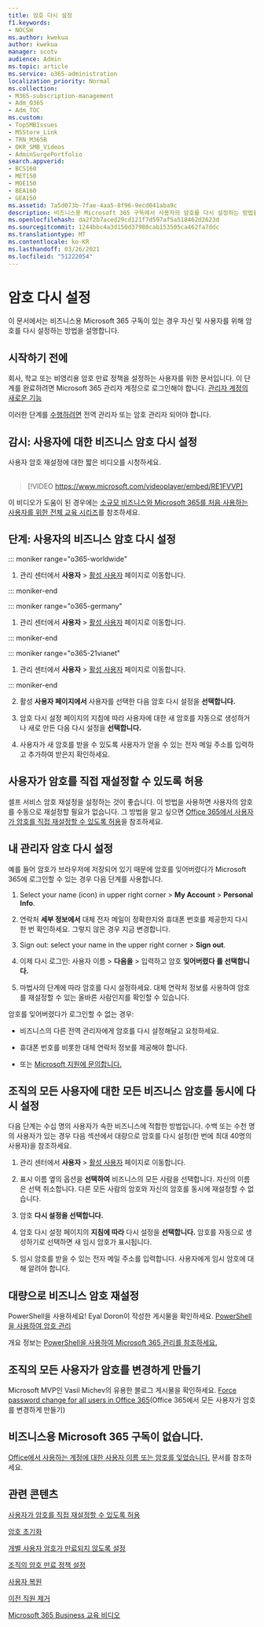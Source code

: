 ```yaml
---
title: 암호 다시 설정
f1.keywords:
- NOCSH
ms.author: kwekua
author: kwekua
manager: scotv
audience: Admin
ms.topic: article
ms.service: o365-administration
localization_priority: Normal
ms.collection:
- M365-subscription-management
- Adm_O365
- Adm_TOC
ms.custom:
- TopSMBIssues
- MSStore_Link
- TRN_M365B
- OKR_SMB_Videos
- AdminSurgePortfolio
search.appverid:
- BCS160
- MET150
- MOE150
- BEA160
- GEA150
ms.assetid: 7a5d073b-7fae-4aa5-8f96-9ecd041aba9c
description: 비즈니스용 Microsoft 365 구독에서 사용자의 암호를 다시 설정하는 방법을 배워야 합니다.
ms.openlocfilehash: da2f2b7aced29cd121f7d597af5a518462d2623d
ms.sourcegitcommit: 1244bbc4a3d150d37980cab153505ca462fa7ddc
ms.translationtype: MT
ms.contentlocale: ko-KR
ms.lasthandoff: 03/26/2021
ms.locfileid: "51222054"
---
```

# <a name="reset-passwords"></a>암호 다시 설정

이 문서에서는 비즈니스용 Microsoft 365 구독이 있는 경우 자신 및 사용자를 위해 암호를 다시 설정하는 방법을 설명합니다.

## <a name="before-you-begin"></a>시작하기 전에

회사, 학교 또는 비영리용 암호 만료 정책을 설정하는 사용자를 위한 문서입니다. 이 단계를 완료하려면 Microsoft 365 관리자 계정으로 로그인해야 합니다. [관리자 계정의 새로운 기능](https://docs.microsoft.com/microsoft-365/business-video/admin-center-overview)

이러한 단계를 [수행하려면](about-admin-roles.md) 전역 관리자 또는 암호 관리자 되어야 합니다.

## <a name="watch-reset-a-business-password-for-a-user"></a>감시: 사용자에 대한 비즈니스 암호 다시 설정

사용자 암호 재설정에 대한 짧은 비디오를 시청하세요.<br><br>

> [!VIDEO https://www.microsoft.com/videoplayer/embed/RE1FVVP]

이 비디오가 도움이 된 경우에는 [소규모 비즈니스와 Microsoft 365를 처음 사용하는 사용자를 위한 전체 교육 시리즈](https://support.microsoft.com/office/6ab4bbcd-79cf-4000-a0bd-d42ce4d12816)를 참조하세요.
  
## <a name="steps-reset-a-business-password-for-a-user"></a>단계: 사용자의 비즈니스 암호 다시 설정

::: moniker range="o365-worldwide"

1. 관리 센터에서 **사용자** \> <a href="https://go.microsoft.com/fwlink/p/?linkid=834822" target="_blank">활성 사용자</a> 페이지로 이동합니다.

::: moniker-end

::: moniker range="o365-germany"

1. 관리 센터에서 **사용자** \> <a href="https://go.microsoft.com/fwlink/p/?linkid=847686" target="_blank">활성 사용자</a> 페이지로 이동합니다.

::: moniker-end

::: moniker range="o365-21vianet"

1. 관리 센터에서 **사용자** \> <a href="https://go.microsoft.com/fwlink/p/?linkid=850628" target="_blank">활성 사용자</a> 페이지로 이동합니다.

::: moniker-end

2. 활성 **사용자 페이지에서** 사용자를 선택한 다음 암호 다시 설정을 **선택합니다.**

3. 암호 다시 설정  페이지의 지침에 따라 사용자에 대한 새 암호를 자동으로 생성하거나 새로 만든 다음 다시 설정을 **선택합니다.**  

4. 사용자가 새 암호를 받을 수 있도록 사용자가 얻을 수 있는 전자 메일 주소를 입력하고 추가하여 받은지 확인하세요.

## <a name="let-users-reset-their-own-passwords"></a>사용자가 암호를 직접 재설정할 수 있도록 허용

셀프 서비스 암호 재설정을 설정하는 것이 좋습니다. 이 방법을 사용하면 사용자의 암호를 수동으로 재설정할 필요가 없습니다. 그 방법을 알고 싶으면 [Office 365에서 사용자가 암호를 직접 재설정할 수 있도록 허용](let-users-reset-passwords.md)을 참조하세요.

## <a name="reset-my-admin-password"></a>내 관리자 암호 다시 설정

예를 들어 암호가 브라우저에 저장되어 있기 때문에 암호를 잊어버렸다가 Microsoft 365에 로그인할 수 있는 경우 다음 단계를 사용합니다.

1. Select your name (icon) in upper right corner > **My Account**  >  **Personal Info**.

2. 연락처 **세부 정보에서** 대체 전자  메일이 정확한지와 휴대폰 번호를 제공한지 다시 한 번 확인하세요. 그렇지 않은 경우 지금 변경합니다.

3. Sign out: select your name in the upper right corner \> **Sign out**.

4. 이제 다시 로그인: 사용자 이름 \> **다음을** \> 입력하고 암호 **잊어버렸다 를 선택합니다.**

5. 마법사의 단계에 따라 암호를 다시 설정하세요. 대체 연락처 정보를 사용하여 암호를 재설정할 수 있는 올바른 사람인지를 확인할 수 있습니다.

암호를 잊어버렸다가 로그인할 수 없는 경우:

- 비즈니스의 다른 전역 관리자에게 암호를 다시 설정해달고 요청하세요.

- 휴대폰 번호를 비롯한 대체 연락처 정보를 제공해야 합니다.

- 또는 [Microsoft 지원에 문의합니다.](../contact-support-for-business-products.md)

## <a name="reset-all-business-passwords-for-everyone-in-your-organization-at-the-same-time"></a>조직의 모든 사용자에 대한 모든 비즈니스 암호를 동시에 다시 설정
<a name="bkmk_forgot"> </a>

다음 단계는 수십 명의 사용자가 속한 비즈니스에 적합한 방법입니다. 수백 또는 수천 명의 사용자가 있는 경우 다음 섹션에서 대량으로 암호를 다시 설정(한 번에 최대 40명의 사용자)을 참조하세요.
  
1. 관리 센터에서 **사용자** \> <a href="https://go.microsoft.com/fwlink/p/?linkid=834822" target="_blank">활성 사용자</a> 페이지로 이동합니다.

2. 표시 이름 옆의 옵션을 **선택하여** 비즈니스의 모든 사람을 선택합니다. 자신의 이름은 선택 취소합니다. 다른 모든 사람의 암호와 자신의 암호를 동시에 재설정할 수 없습니다.

3. 암호 **다시 설정을 선택합니다.** 

4. 암호 다시 설정 페이지의 **지침에 따라** 다시 설정을 **선택합니다.**  암호를 자동으로 생성하기로 선택하면 새 임시 암호가 표시됩니다.

5. 임시 암호를 받을 수 있는 전자 메일 주소를 입력합니다. 사용자에게 임시 암호에 대해 알려야 합니다.
  
## <a name="reset-business-passwords-in-bulk"></a>대량으로 비즈니스 암호 재설정
<a name="bkmk_forgot"> </a>

PowerShell을 사용하세요! Eyal Doron이 작성한 게시물을 확인하세요. [PowerShell을 사용하여 암호 관리](https://go.microsoft.com/fwlink/?linkid=853696)
  
<!-- Here's a related article: [Set the passwords for multiple user accounts](/office365/enterprise/powershell/manage-office-365-with-office-365-powershell). -->
  
개요 정보는 [PowerShell을 사용하여 Microsoft 365 관리를 참조하세요.](../../enterprise/manage-microsoft-365-with-microsoft-365-powershell.md)
  
## <a name="force-a-password-change-for-all-users-in-your-business"></a>조직의 모든 사용자가 암호를 변경하게 만들기

Microsoft MVP인 Vasil Michev의 유용한 블로그 게시물을 확인하세요. [Force password change for all users in Office 365](https://go.microsoft.com/fwlink/?linkid=853693)(Office 365에서 모든 사용자가 암호를 변경하게 만들기)
  
## <a name="i-dont-have-a-microsoft-365-for-business-subscription"></a>비즈니스용 Microsoft 365 구독이 없습니다.

[Office에서 사용하는 계정에 대한 사용자 이름 또는 암호를 잊었습니다.](https://support.microsoft.com/office/eba0b4a2-c0ae-472c-99f6-bc63ee2425a8?wt.mc_id=SCL_reset-passwords_AdmHlp) 문서를 참조하세요.
  
## <a name="related-content"></a>관련 콘텐츠
  
[사용자가 암호를 직접 재설정할 수 있도록 허용](../add-users/let-users-reset-passwords.md)

[암호 초기화](../add-users/reset-passwords.md)

[개별 사용자 암호가 만료되지 않도록 설정](set-password-to-never-expire.md)

[조직의 암호 만료 정책 설정](../manage/set-password-expiration-policy.md)

[사용자 복원](restore-user.md)

[이전 직원 제거](remove-former-employee.md)

[Microsoft 365 Business 교육 비디오](https://support.microsoft.com/office/6ab4bbcd-79cf-4000-a0bd-d42ce4d12816)